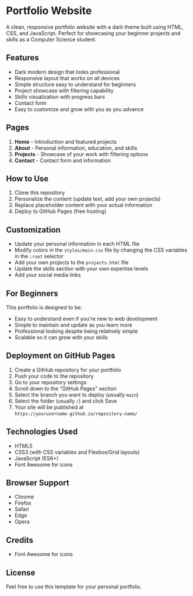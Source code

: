 # Portfolio Website

A clean, responsive portfolio website with a dark theme built using HTML, CSS, and JavaScript. Perfect for showcasing your beginner projects and skills as a Computer Science student.

## Features

- Dark modern design that looks professional
- Responsive layout that works on all devices
- Simple structure easy to understand for beginners
- Project showcase with filtering capability
- Skills visualization with progress bars
- Contact form
- Easy to customize and grow with you as you advance

## Pages

1. **Home** - Introduction and featured projects
2. **About** - Personal information, education, and skills
3. **Projects** - Showcase of your work with filtering options
4. **Contact** - Contact form and information

## How to Use

1. Clone this repository
2. Personalize the content (update text, add your own projects)
3. Replace placeholder content with your actual information
4. Deploy to GitHub Pages (free hosting)

## Customization

- Update your personal information in each HTML file
- Modify colors in the `styles/main.css` file by changing the CSS variables in the `:root` selector
- Add your own projects to the `projects.html` file
- Update the skills section with your own expertise levels
- Add your social media links

## For Beginners

This portfolio is designed to be:
- Easy to understand even if you're new to web development
- Simple to maintain and update as you learn more
- Professional looking despite being relatively simple
- Scalable so it can grow with your skills

## Deployment on GitHub Pages

1. Create a GitHub repository for your portfolio
2. Push your code to the repository
3. Go to your repository settings
4. Scroll down to the "GitHub Pages" section
5. Select the branch you want to deploy (usually `main`)
6. Select the folder (usually `/`) and click Save
7. Your site will be published at `https://yourusername.github.io/repository-name/`

## Technologies Used

- HTML5
- CSS3 (with CSS variables and Flexbox/Grid layouts)
- JavaScript (ES6+)
- Font Awesome for icons

## Browser Support

- Chrome
- Firefox
- Safari
- Edge
- Opera

## Credits

- Font Awesome for icons

## License

Feel free to use this template for your personal portfolio. 